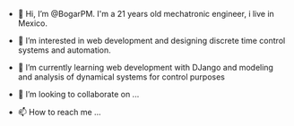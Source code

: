 - 👋 Hi, I’m @BogarPM. I'm a 21 years old mechatronic engineer, i live in Mexico.

- 👀 I’m interested in web development and designing discrete time control systems and automation.

- 🌱 I’m currently learning web development with DJango and modeling and analysis of dynamical systems for control purposes
- 💞️ I’m looking to collaborate on ...
- 📫 How to reach me ...

<!---
BogarPM/BogarPM is a ✨ special ✨ repository because its `README.md` (this file) appears on your GitHub profile.
You can click the Preview link to take a look at your changes.
--->
